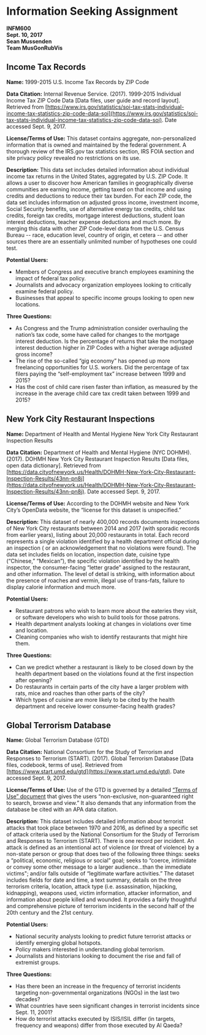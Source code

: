 # Information Seeking Assignment
**INFM600**   
**Sept. 10, 2017**   
**Sean Mussenden**   
**Team MusGonRubVis**


## Income Tax Records

**Name:** 1999-2015 U.S. Income Tax Records by ZIP Code

**Data Citation:** Internal Revenue Service. (2017). 1999-2015 Individual Income Tax ZIP Code Data [Data files, user guide and record layout]. Retrieved from [https://www.irs.gov/statistics/soi-tax-stats-individual-income-tax-statistics-zip-code-data-soi](https://www.irs.gov/statistics/soi-tax-stats-individual-income-tax-statistics-zip-code-data-soi). Date accessed Sept. 9, 2017.

**License/Terms of Use:** This dataset contains aggregate, non-personalized information that is owned and maintained by the federal government. A thorough review of the IRS.gov tax statistics section, IRS FOIA section and site privacy policy revealed no restrictions on its use.

**Description:** This data set includes detailed information about individual income tax returns in the United States, aggregated by U.S. ZIP Code. It allows a user to discover how American families in geographically diverse communities are earning income, getting taxed on that income and using credits and deductions to reduce their tax burden.  For each ZIP code, the data set includes information on adjusted gross income, investment income, Social Security benefits, use of alternative energy tax credits, child tax credits, foreign tax credits, mortgage interest deductions, student loan interest deductions, teacher expense deductions and much more.  By merging this data with other ZIP Code-level data from the U.S. Census Bureau -- race, education level, country of origin, et cetera -- and other sources there are an essentially unlimited number of hypotheses one could test.

**Potential Users:**
- Members of Congress and executive branch employees examining the impact of federal tax policy.
- Journalists and advocacy organization employees looking to critically examine federal policy.
- Businesses that appeal to specific income groups looking to open new locations.

**Three Questions:**
- As Congress and the Trump administration consider overhauling the nation’s tax code, some have called for changes to the mortgage interest deduction. Is the percentage of returns that take the mortgage interest deduction higher in ZIP Codes with a higher  average adjusted gross income?  
- The rise of the so-called “gig economy” has opened up more freelancing opportunities for U.S. workers. Did the percentage of tax filers paying the “self-employment tax” increase between 1999 and 2015?
- Has the cost of child care risen faster than inflation, as measured by the increase in the average child care tax credit taken between 1999 and 2015?

## New York City Restaurant Inspections

**Name:** Department of Health and Mental Hygiene New York City Restaurant Inspection Results

**Data Citation:** Department of Health and Mental Hygiene (NYC DOHMH). (2017). DOHMH New York City Restaurant Inspection Results [Data files, open data dictionary]. Retrieved from [https://data.cityofnewyork.us/Health/DOHMH-New-York-City-Restaurant-Inspection-Results/43nn-pn8j](https://data.cityofnewyork.us/Health/DOHMH-New-York-City-Restaurant-Inspection-Results/43nn-pn8j). Date accessed Sept. 9, 2017.

**License/Terms of Use:** According to the DOHMH website and New York City’s OpenData website, the “license for this dataset is unspecified.”

**Description:** This dataset of nearly 400,000 records documents inspections of New York City restaurants between 2014 and 2017 (with sporadic records from earlier years), listing about 20,000 restaurants in total. Each record represents a single violation identified by a health department official during an inspection ( or an acknowledgement that no violations were found).  The data set includes fields on location, inspection date, cuisine type (“Chinese,” “Mexican”), the specific violation identified by the health inspector, the consumer-facing “letter grade” assigned to the restaurant, and other information.  The level of detail is striking, with information about the presence of roaches and vermin, illegal use of trans-fats, failure to display calorie information and much more.       

**Potential Users:**
- Restaurant patrons who wish to learn more about the eateries they visit, or software developers who wish to build tools for those patrons.
- Health department analysts looking at changes in violations over time and location.
- Cleaning companies who wish to identify restaurants that might hire them.  

**Three Questions:**
- Can we predict whether a restaurant is likely to be closed down by the health department based on the violations found at the first inspection after opening?
- Do restaurants in certain parts of the city have a larger problem with rats, mice and roaches than other parts of the city?
- Which types of cuisine are more likely to be cited by the health department and receive lower consumer-facing health grades?

## Global Terrorism Database

**Name:** Global Terrorism Database (GTD)

**Data Citation:** National Consortium for the Study of Terrorism and Responses to Terrorism (START). (2017). Global Terrorism Database [Data files, codebook, terms of use]. Retrieved from [https://www.start.umd.edu/gtd](https://www.start.umd.edu/gtd). Date accessed Sept. 9, 2017.

**License/Terms of Use:** Use of the GTD is governed by a detailed [“Terms of Use” document](http://apps.start.umd.edu/gtd/downloads/dataset/TermsofUse.pdf) that gives the users “non-exclusive, non-guaranteed right to search, browse and view.” It also demands that any information from the database be cited with an APA data citation.

**Description:** This dataset includes detailed information about terrorist attacks that took place between 1970 and 2016, as defined by a specific set of attack criteria used by the National Consortium for the Study of Terrorism and Responses to Terrorism (START).  There is one record per incident. An attack is defined as an intentional act of violence (or threat of violence) by a non-state person or group that does two of the following three things: seeks a “political, economic, religious or social” goal; seeks to “coerce, intimidate or convey some other message to a larger audience...than the immediate victims"; and/or falls outside of “legitimate warfare activities.”   The dataset includes fields for date and time, a text summary, details on the three terrorism criteria, location, attack type (i.e. assassination, hijacking, kidnapping), weapons used, victim information, attacker information, and information about people killed and wounded. It provides a fairly thoughtful and comprehensive picture of terrorism incidents in the second half of the 20th century and the 21st century.

**Potential Users:**
- National security analysts looking to predict future terrorist attacks or identify emerging global hotspots.
- Policy makers interested in understanding global terrorism.  
- Journalists and historians looking to document the rise and fall of extremist groups.

**Three Questions:**
- Has there been an increase in the frequency of terrorist incidents targeting non-governmental organizations (NGOs) in the last two decades?
- What countries have seen significant changes in terrorist incidents since Sept. 11, 2001?
- How do terrorist attacks executed by ISIS/ISIL differ (in targets, frequency and weapons) differ from those executed by Al Qaeda?
